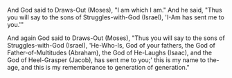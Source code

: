 
And God said to Draws-Out (Moses), 
"I am which I am." 
And he said, "Thus you will say to the sons of Struggles-with-God (Israel), 
'I-Am has sent me to you.'"

And again God said to Draws-Out (Moses), 
"Thus you will say to the sons of Struggles-with-God (Israel), 
'He-Who-Is, God of your fathers, 
the God of Father-of-Multitudes (Abraham), 
the God of He-Laughs (Isaac), 
and the God of Heel-Grasper (Jacob), 
has sent me to you;' 
this is my name to the-age, 
and this is my rememberance to generation of generation."
